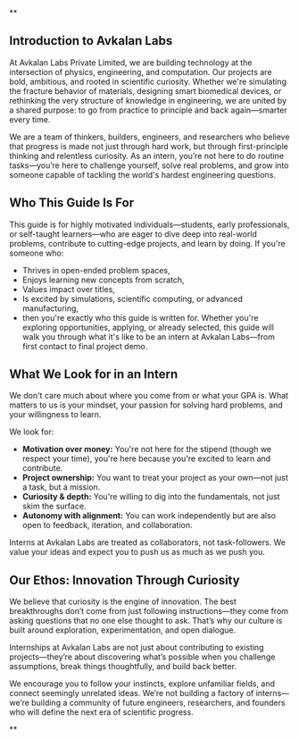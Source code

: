 **

## Introduction to Avkalan Labs

At Avkalan Labs Private Limited, we are building technology at the intersection of physics, engineering, and computation. Our projects are bold, ambitious, and rooted in scientific curiosity. Whether we're simulating the fracture behavior of materials, designing smart biomedical devices, or rethinking the very structure of knowledge in engineering, we are united by a shared purpose: to go from practice to principle and back again—smarter every time.

We are a team of thinkers, builders, engineers, and researchers who believe that progress is made not just through hard work, but through first-principle thinking and relentless curiosity. As an intern, you’re not here to do routine tasks—you’re here to challenge yourself, solve real problems, and grow into someone capable of tackling the world's hardest engineering questions.

## Who This Guide Is For

This guide is for highly motivated individuals—students, early professionals, or self-taught learners—who are eager to dive deep into real-world problems, contribute to cutting-edge projects, and learn by doing. If you're someone who:
- Thrives in open-ended problem spaces,
- Enjoys learning new concepts from scratch,   
- Values impact over titles,
- Is excited by simulations, scientific computing, or advanced manufacturing,
- then you're exactly who this guide is written for.
Whether you're exploring opportunities, applying, or already selected, this guide will walk you through what it's like to be an intern at Avkalan Labs—from first contact to final project demo.
## What We Look for in an Intern
We don't care much about where you come from or what your GPA is. What matters to us is your mindset, your passion for solving hard problems, and your willingness to learn.

We look for:
- **Motivation over money:** You're not here for the stipend (though we respect your time), you're here because you're excited to learn and contribute.
- **Project ownership:** You want to treat your project as your own—not just a task, but a mission.
- **Curiosity & depth:** You're willing to dig into the fundamentals, not just skim the surface.
- **Autonomy with alignment:** You can work independently but are also open to feedback, iteration, and collaboration.

Interns at Avkalan Labs are treated as collaborators, not task-followers. We value your ideas and expect you to push us as much as we push you.

## Our Ethos: Innovation Through Curiosity
We believe that curiosity is the engine of innovation. The best breakthroughs don’t come from just following instructions—they come from asking questions that no one else thought to ask. That’s why our culture is built around exploration, experimentation, and open dialogue.

Internships at Avkalan Labs are not just about contributing to existing projects—they’re about discovering what’s possible when you challenge assumptions, break things thoughtfully, and build back better.

We encourage you to follow your instincts, explore unfamiliar fields, and connect seemingly unrelated ideas. We’re not building a factory of interns—we’re building a community of future engineers, researchers, and founders who will define the next era of scientific progress.



**